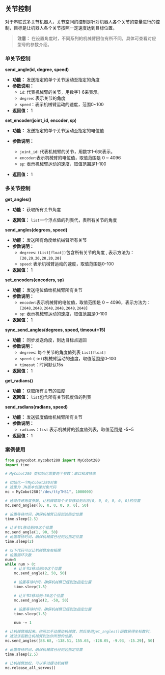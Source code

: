 
## 关节控制

对于串联式多关节机器人，关节空间的控制是针对机器人各个关节的变量进行的控制，目标是让机器人各个关节按照一定速度达到目标位置。

> **注意：** 在设置角度时，不同系列的机械臂限位有所不同，具体可查看对应型号的参数介绍。


### 单关节控制

**send_angle(id, degree, speed)**

- **功能：** 发送指定的单个关节运动至指定的角度
- **参数说明：**
  - `id`: 代表机械臂的关节，用数字1-6来表示。
  - `degree`: 表示关节的角度
  - `speed`：表示机械臂运动的速度，范围0~100
- **返回值：** 1

**set_encoder(joint_id, encoder, sp)**

- **功能：** 发送指定的单个关节运动至指定的电位值
- **参数说明：**
  
  - `joint_id`: 代表机械臂的关节，用数字1-6来表示。
  - `encoder`:表示机械臂的电位值，取值范围是 0 ~ 4096
  - `sp`: 表示机械臂运动的速度，取值范围是1-100
- **返回值：** 1

### 多关节控制

**get_angles()** 

- **功能：** 获取所有关节角度

- **返回值：** `list`一个浮点值的列表代，表所有关节的角度

**send_angles(degrees, speed)**

- **功能：**  发送所有角度给机械臂所有关节
- **参数说明：**
  - `degrees`: `(List[float])`包含所有关节的角度 , 表示方法为：`[20,20,20,20,20,20]`
  - `speed`: 表示机械臂运动的速度，取值范围是0-100
- **返回值：** 1

**set_encoders(encoders, sp)**

- **功能：** 发送电位值给机械臂所有关节
- **参数说明：**
  - `encoder`:表示机械臂的电位值，取值范围是 0 ~ 4096，表示方法为：`[2048,2048,2048,2048,2048,2048]`
  - `sp`: 表示机械臂运动的速度，取值范围是0-100
- **返回值：** 1

**sync_send_angles(degrees, speed, timeout=15)**

- **功能：** 同步发送角度，到达目标点返回
- **参数说明：**
  - `degrees`: 每个关节的角度值列表 `List[float]`
  - `speed`: ( `int`)机械臂运动的速度，取值范围是0-100
  - `timeout`：时间默认15s
- **返回值：** 1

**get_radians()**

- **功能：** 获取所有关节的弧度
- **返回值：** `list`包含所有关节弧度值的列表

**send_radians(radians, speed)**

- **功能：** 发送弧度值给机械臂所有关节
- **参数说明：**
  - `radians`：`list` 表示机械臂的弧度值列表，取值范围是 -5~5
- **返回值：** 1

### 案例使用

```python
from pymycobot.mycobot280 import MyCobot280
import time

# MyCobot280 类初始化需要两个参数：串口和波特率

# 初始化一个MyCobot280对象
# 这里为 JN版本创建对象代码
mc = MyCobot280("/dev/ttyTHS1", 1000000)

# 通过传递角度参数，让机械臂每个关节移动到对应[0, 0, 0, 0, 0, 0]的位置
mc.send_angles([0, 0, 0, 0, 0, 0], 50)

# 设置等待时间，确保机械臂已经到达指定位置
time.sleep(2.5)

# 让关节1移动到90这个位置
mc.send_angle(1, 90, 50)
# 设置等待时间，确保机械臂已经到达指定位置
time.sleep(2)

# 以下代码可以让机械臂左右摇摆
# 设置循环次数
num=5
while num > 0:
    # 让关节2移动到50这个位置
    mc.send_angle(2, 50, 50)

    # 设置等待时间，确保机械臂已经到达指定位置
    time.sleep(1.5)

    # 让关节2移动到-50这个位置
    mc.send_angle(2, -50, 50)

    # 设置等待时间，确保机械臂已经到达指定位置
    time.sleep(1.5)

    num -= 1

# 让机械臂缩起来。你可以手动摆动机械臂，然后使用get_angles()函数获得坐标数列，
# 通过该函数让机械臂到达你所想的位置。
mc.send_angles([88.68, -138.51, 155.65, -128.05, -9.93, -15.29], 50)

# 设置等待时间，确保机械臂已经到达指定位置
time.sleep(2.5)

# 让机械臂放松，可以手动摆动机械臂
mc.release_all_servos()
```